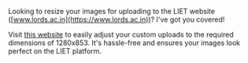 Looking to resize your images for uploading to the LIET website ([www.lords.ac.in](https://www.lords.ac.in))? I've got you covered!

Visit [this website](https://moroii69.github.io/mageHub/) to easily adjust your custom uploads to the required dimensions of 1280x853. It's hassle-free and ensures your images look perfect on the LIET platform.
